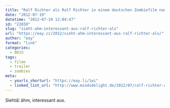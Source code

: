 ```yaml
---
title: "Ralf Richter als Ralf Richter in einem deutschen Zombiefilm namens »Richter«"
date: "2012-07-19"
datetime: "2012-07-19 12:04:47"
id: "22650"
slug: "sieht-ahm-interessant-aus-ralf-richter-als"
url: "https://eay.cc/2012/sieht-ahm-interessant-aus-ralf-richter-als/"
author: "eay"
format: "link"
categories:
  - 0815
tags:
  - filme
  - trailer
  - zombies
meta:
  - yourls_shorturl: "https://eay.li/1wi"
  - linked_list_url: "http://www.mindsdelight.de/2012/07/ralf-richter-als-ralf-richter-gegen-zombies-in-richter-der-film/"
---
```


Siehtâ¦ ähm, interessant aus.
